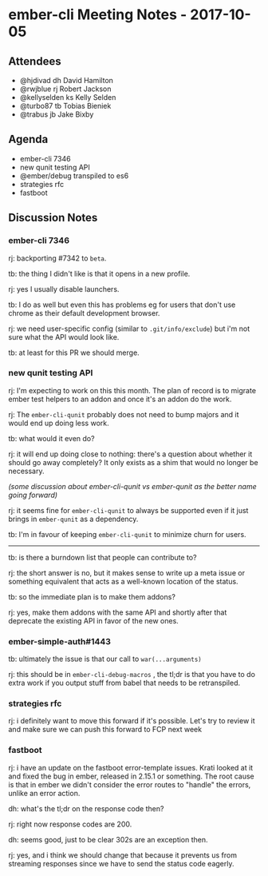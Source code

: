 # ember-cli Meeting Notes - 2017-10-05

## Attendees


- @hjdivad dh David Hamilton
- @rwjblue rj Robert Jackson
- @kellyselden ks Kelly Selden
- @turbo87 tb Tobias Bieniek
- @trabus jb Jake Bixby

## Agenda

- ember-cli 7346
- new qunit testing API
- @ember/debug transpiled to es6
- strategies rfc
- fastboot

## Discussion Notes

### ember-cli 7346

rj: backporting #7342 to `beta`.

tb: the thing I didn't like is that it opens in a new profile.

rj: yes I usually disable launchers.

tb: I do as well but even this has problems eg for users that don't use chrome as their default development browser.

rj: we need user-specific config (similar to `.git/info/exclude`) but i'm not sure what the API would look like.

tb: at least for this PR we should merge.


### new qunit testing API

rj: I'm expecting to work on this this month.  The plan of record is to migrate ember test helpers to an addon and once it's an addon do the work.

rj: The `ember-cli-qunit` probably does not need to bump majors and it would end up doing less work.

tb: what would it even do?

rj: it will end up doing close to nothing: there's a question about whether it should go away completely?  It only exists as a shim that would no longer be necessary.

*(some discussion about ember-cli-qunit vs ember-qunit as the better name going forward)*

rj: it seems fine for `ember-cli-qunit` to always be supported even if it just brings in `ember-qunit` as a dependency.

tb: I'm in favour of keeping `ember-cli-qunit` to minimize churn for users.

---

tb: is there a burndown list that people can contribute to?

rj: the short answer is no, but it makes sense to write up a meta issue or something equivalent that acts as a well-known location of the status.

tb: so the immediate plan is to make them addons?

rj: yes, make them addons with the same API and shortly after that deprecate the existing API in favor of the new ones.


### ember-simple-auth#1443

tb: ultimately the issue is that our call to `war(...arguments)` 

rj: this should be in `ember-cli-debug-macros` , the tl;dr is that you have to do extra work if you output stuff from babel that needs to be retranspiled.


### strategies rfc

rj: i definitely want to move this forward if it's possible.  Let's try to review it and make sure we can push this forward to FCP next week


### fastboot

rj: i have an update on the fastboot error-template issues.  Krati looked at it and fixed the bug in ember, released in 2.15.1 or something.  The root cause is that in ember we didn't consider the error routes to "handle" the errors, unlike an error action.

dh: what's the tl;dr on the response code then?

rj: right now response codes are 200.

dh: seems good, just to be clear 302s are an exception then.

rj: yes, and i think we should change that because it prevents us from streaming responses since we have to send the status code eagerly.


